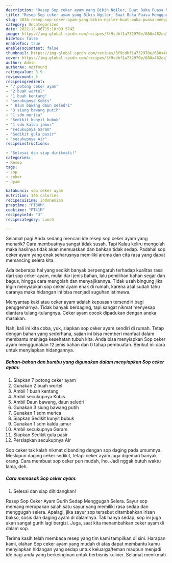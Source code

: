 ```yaml
---
description: "Resep Sop ceker ayam yang Bikin Ngiler, Buat Buka Puasa Menggugah Selera"
title: "Resep Sop ceker ayam yang Bikin Ngiler, Buat Buka Puasa Menggugah Selera"
slug: 3036-resep-sop-ceker-ayam-yang-bikin-ngiler-buat-buka-puasa-menggugah-selera
category: Uncategorized
date: 2022-12-06T15:10:09.574Z
image: https://img-global.cpcdn.com/recipes/3f9cdbf1a732970e/680x482cq70/sop-ceker-ayam-foto-resep-utama.jpg
hideToc: false
enableToc: true
enableTocContent: false
thumbnail: https://img-global.cpcdn.com/recipes/3f9cdbf1a732970e/680x482cq70/sop-ceker-ayam-foto-resep-utama.jpg
cover: https://img-global.cpcdn.com/recipes/3f9cdbf1a732970e/680x482cq70/sop-ceker-ayam-foto-resep-utama.jpg
author: Admin
authorAv: notfound
ratingvalue: 3.9
reviewcount: 5
recipeingredient:
- "7 potong ceker ayam"
- "2 buah wortel"
- "1 buah kentang"
- "secukupnya Kobis"
- " Daun bawang daun seledri"
- "3 siung bawang putih"
- "1 sdm merica"
- "Sedikit kunyit bubuk"
- "1 sdm kaldu jamur"
- "secukupnya Garam"
- "Sedikit gula pasir"
- "secukupnya Air"
recipeinstructions:

- "Selesai dan siap dinikmati!"
categories:
- Resep
tags:
- sop
- ceker
- ayam

katakunci: sop ceker ayam 
nutrition: 146 calories
recipecuisine: Indonesian
preptime: "PT30M"
cooktime: "PT41M"
recipeyield: "3"
recipecategory: Lunch

---
```



Selamat pagi Anda sedang mencari ide resep sop ceker ayam yang menarik? Cara membuatnya sangat tidak susah. Tapi Kalau keliru mengolah maka hasilnya tidak akan memuaskan dan bahkan tidak sedap. Padahal sop ceker ayam yang enak seharusnya memiliki aroma dan cita rasa yang dapat memancing selera kita.


Ada beberapa hal yang sedikit banyak berpengaruh terhadap kualitas rasa dari sop ceker ayam, mulai dari jenis bahan, lalu pemilihan bahan segar dan bagus, hingga cara mengolah dan menyajikannya. Tidak usah bingung jika ingin menyiapkan sop ceker ayam enak di rumah, karena asal sudah tahu caranya maka hidangan ini bisa menjadi suguhan istimewa.

Menyantap kaki atau ceker ayam adalah kepuasan tersendiri bagi penggemarnya. Tidak banyak berdaging, tapi sangat nikmat menyesap diantara tulang-tulangnya. Ceker ayam cocok dipadukan dengan aneka masakan.


Nah, kali ini kita coba, yuk, siapkan sop ceker ayam sendiri di rumah. Tetap dengan bahan yang sederhana, sajian ini bisa memberi manfaat dalam membantu menjaga kesehatan tubuh kita. Anda bisa menyiapkan Sop ceker ayam menggunakan 12 jenis bahan dan 0 tahap pembuatan. Berikut ini cara untuk menyiapkan hidangannya.

<!--inarticleads1-->

##### Bahan-bahan dan bumbu yang digunakan dalam menyiapkan Sop ceker ayam:

1. Siapkan 7 potong ceker ayam
1. Gunakan 2 buah wortel
1. Ambil 1 buah kentang
1. Ambil secukupnya Kobis
1. Ambil  Daun bawang, daun seledri
1. Gunakan 3 siung bawang putih
1. Gunakan 1 sdm merica
1. Siapkan Sedikit kunyit bubuk
1. Gunakan 1 sdm kaldu jamur
1. Ambil secukupnya Garam
1. Siapkan Sedikit gula pasir
1. Persiapkan secukupnya Air


Sop ceker tak kalah nikmat dibanding dengan sop daging pada umumnya. Meskipun daging ceker sedikit, tetapi ceker ayam juga digemari banyak orang. Cara membuat sop ceker pun mudah, lho. Jadi nggak butuh waktu lama, deh. 

<!--inarticleads2-->

##### Cara memasak Sop ceker ayam:


1. Selesai dan siap dihidangkan!

Resep Sop Ceker Ayam Gurih Sedap Menggugah Selera. Sayur sop memang merupakan salah satu sayur yang memiliki rasa sedap dan menggugah selera. Apalagi, jika sayur sop tersebut ditambahkan irisan bakso, sosis dan daging ayam di dalamnya. Tak hanya sedap, sop ini juga akan sangat gurih lagi bergizi. Juga, saat kita menambahkan ceker ayam di dalam sop. 

Terima kasih telah membaca resep yang tim kami tampilkan di sini. Harapan kami, olahan Sop ceker ayam yang mudah di atas dapat membantu kamu menyiapkan hidangan yang sedap untuk keluarga/teman maupun menjadi ide bagi anda yang berkeinginan untuk berbisnis kuliner. Selamat menikmati
